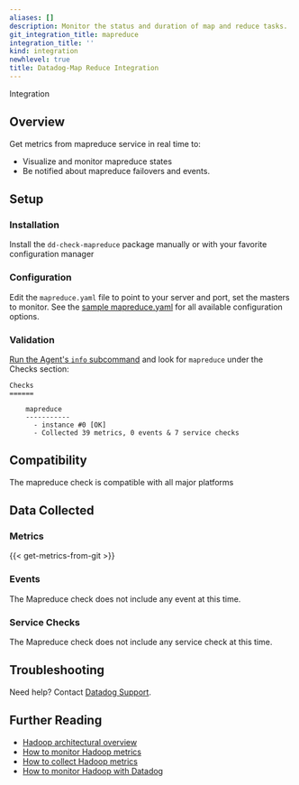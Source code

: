 ```yaml
---
aliases: []
description: Monitor the status and duration of map and reduce tasks.
git_integration_title: mapreduce
integration_title: ''
kind: integration
newhlevel: true
title: Datadog-Map Reduce Integration
---
```


 Integration

## Overview

Get metrics from mapreduce service in real time to:

* Visualize and monitor mapreduce states
* Be notified about mapreduce failovers and events.

## Setup
### Installation

Install the `dd-check-mapreduce` package manually or with your favorite configuration manager

### Configuration

Edit the `mapreduce.yaml` file to point to your server and port, set the masters to monitor. See the [sample mapreduce.yaml](https://github.com/DataDog/integrations-core/blob/master/mapreduce/conf.yaml.example) for all available configuration options.

### Validation

[Run the Agent's `info` subcommand](https://help.datadoghq.com/hc/en-us/articles/203764635-Agent-Status-and-Information) and look for `mapreduce` under the Checks section:

    Checks
    ======

        mapreduce
        -----------
          - instance #0 [OK]
          - Collected 39 metrics, 0 events & 7 service checks

## Compatibility

The mapreduce check is compatible with all major platforms

## Data Collected
### Metrics
{{< get-metrics-from-git >}}

### Events
The Mapreduce check does not include any event at this time.

### Service Checks
The Mapreduce check does not include any service check at this time.

## Troubleshooting
Need help? Contact [Datadog Support](http://docs.datadoghq.com/help/).

## Further Reading

* [Hadoop architectural overview](https://www.datadoghq.com/blog/hadoop-architecture-overview/)
* [How to monitor Hadoop metrics](https://www.datadoghq.com/blog/monitor-hadoop-metrics/)
* [How to collect Hadoop metrics](https://www.datadoghq.com/blog/collecting-hadoop-metrics/)
* [How to monitor Hadoop with Datadog](https://www.datadoghq.com/blog/monitor-hadoop-metrics-datadog/)